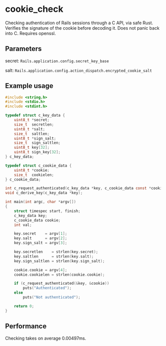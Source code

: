 # cookie_check

Checking authentication of Rails sessions through a C API, via safe Rust. Verifies the signature of the cookie before decoding it. Does not panic back into C. Requires openssl.

## Parameters

secret: `Rails.application.config.secret_key_base`

salt: `Rails.application.config.action_dispatch.encrypted_cookie_salt`

## Example usage

```c
#include <string.h>
#include <stdio.h>
#include <stdint.h>

typedef struct c_key_data {
    uint8_t *secret;
    size_t  secretlen;
    uint8_t *salt;
    size_t  saltlen;
    uint8_t *sign_salt;
    size_t  sign_saltlen;
    uint8_t key[32];
    uint8_t sign_key[32];
} c_key_data;

typedef struct c_cookie_data {
    uint8_t *cookie;
    size_t  cookielen;
} c_cookie_data;

int c_request_authenticated(c_key_data *key, c_cookie_data const *cookie);
void c_derive_key(c_key_data *key);

int main(int argc, char *argv[])
{
    struct timespec start, finish;
    c_key_data key;
    c_cookie_data cookie;
    int val;

    key.secret    = argv[1];
    key.salt      = argv[2];
    key.sign_salt = argv[3];

    key.secretlen    = strlen(key.secret);
    key.saltlen      = strlen(key.salt);
    key.sign_saltlen = strlen(key.sign_salt);

    cookie.cookie = argv[4];
    cookie.cookielen = strlen(cookie.cookie);

    if (c_request_authenticated(&key, &cookie))
        puts("Authenticated");
    else
        puts("Not authenticated");

    return 0;
}
```

## Performance

Checking takes on average 0.00497ms.
